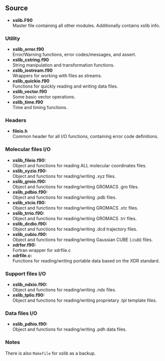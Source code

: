 ## Source
- **xslib.F90**   
  Master file containing all other modules. Additionally contains xslib info.

### Utility
- **xslib_error.f90**  
  Error/Warning functions, error codes/messages, and assert.
- **xslib_cstring.f90**  
  String manipulation and transformation functions.
- **xslib_iostream.f90**  
  Wrappers for working with files as streams.
- **xslib_quickio.f90**  
  Functions for quickly reading and writing data files.
- **xslib_vector.f90**  
  Some basic vector operations.
- **xslib_time.f90**  
  Time and timing functions.

### Headers
- **fileio.h**  
  Common header for all I/O functions, containing error code definitions.

### Molecular files I/O
- **xslib_fileio.f90:**    
  Object and functions for reading ALL molecular coordinates files.
- **xslib_xyzio.f90:**  
  Object and functions for reading/writing .xyz files.  
- **xslib_groio.f90:**    
  Object and functions for reading/writing GROMACS .gro files.  
- **xslib_pdbio.f90:**  
  Object and functions for reading/writing .pdb files.  
- **xslib_xtcio.f90:**    
  Object and functions for reading/writing GROMACS .xtc files.  
- **xslib_trrio.f90:**    
  Object and functions for reading/writing GROMACS .trr files.  
- **xslib_dcdio.f90:**  
  Object and functions for reading/writing .dcd trajectory files.
- **xslib_cubio.f90:**  
  Object and functions for reading/writing Gaussian CUBE (.cub) files.
- **xdrfor.f90:**  
  Fortran wrapper for xdrfile.c
- **xdrfile.c:**  
  Functions for reading/writing portable data based on the XDR standard.

### Support files I/O  
- **xslib_ndxio.f90:**    
  Object and functions for reading/writing .ndx files.
- **xslib_tplio.f90:**   
  Object and functions for reading/writing proprietary .tpl template files.  

### Data files I/O  
- **xslib_pdhio.f90:**  
  Object and functions for reading/writing .pdh data files.

### Notes
There is also `Makefile` for xslib as a backup.   

